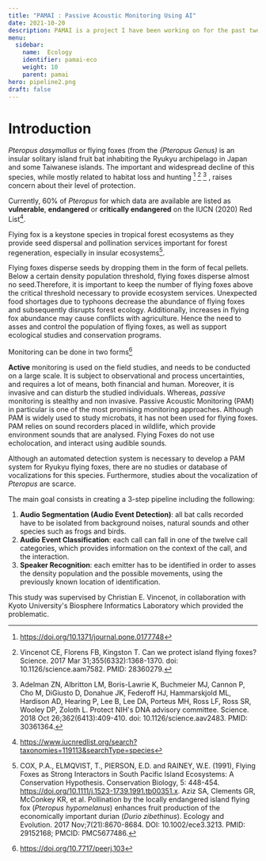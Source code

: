 ```yaml
---
title: "PAMAI : Passive Acoustic Monitoring Using AI"
date: 2021-10-20
description: PAMAI is a project I have been working on for the past two years. By collaborating with Kyoto University's Bio-informatics Laboratory, I became a research Assistant, and have been providing my insight as an Applied Deep Learning researcher. 
menu:
  sidebar:
    name:  Ecology
    identifier: pamai-eco
    weight: 10
    parent: pamai
hero: pipeline2.png
draft: false
---
```


# Introduction 

*Pteropus dasymallus* or flying foxes (from the *{Pteropus Genus)* is an insular solitary island fruit bat inhabiting the Ryukyu archipelago in Japan and some Taiwanese islands. 
The important and widespread decline of this species, while mostly related to habitat loss and hunting [^1] [^2] [^3] , raises concern about their level of protection. 


Currently, $60\%$ of *Pteropus* for which data are available are listed as **vulnerable**, **endangered** or **critically endangered** on the IUCN (2020) Red List[^4].



Flying fox is a keystone species in tropical forest ecosystems as they provide seed dispersal and pollination services important for forest regeneration, especially in insular ecosystems[^5]. 

Flying foxes disperse seeds by dropping them in the form of fecal pellets. 
Below a certain density population threshold, flying foxes disperse almost no seed.Therefore, it is important to keep the number of flying foxes above the critical threshold necessary to provide ecosystem services. Unexpected food shortages due to typhoons decrease the abundance of flying foxes and subsequently disrupts forest ecology. Additionally, increases in flying fox abundance may cause conflicts with agriculture. Hence the need to asses and control the population of flying foxes, as well as support ecological studies and conservation programs.

Monitoring can be done in two forms[^6] 

**Active** monitoring is used on the field studies, and needs to be conducted on a large scale. It is subject to observational and process uncertainties, and requires a lot of means, both financial and human. Moreover, it is invasive and can disturb the studied individuals. Whereas, *passive* monitoring is stealthy and non invasive. Passive Acoustic Monitoring (PAM) in particular is one of the most promising monitoring approaches. Although PAM is widely used to study microbats, it has not been used for flying foxes. PAM relies on sound recorders placed in wildlife, which provide environment sounds that are analysed. Flying Foxes do not use echolocation, and interact using audible sounds. 

Although an automated detection system is necessary to develop a PAM system for Ryukyu flying foxes, there are no studies or database of vocalizations for this species. Furthermore, studies about the vocalization of *Pteropus* are scarce. 

The main goal consists in creating a 3-step pipeline including the following: 

1. **Audio Segmentation (Audio Event Detection)**:  all bat calls recorded have to be isolated from background noises, natural sounds and other species such as frogs and birds.
2. **Audio Event Classification**: each call can fall in one of the twelve call categories, which provides information on the context of the call, and the interaction.
3.  **Speaker Recognition**: each emitter has to be identified in order to asses the density population and the possible movements, using the previously known location of identification. 

This study was supervised by Christian E. Vincenot, in collaboration with Kyoto University's Biosphere Informatics Laboratory which provided the problematic. 


[^1]: https://doi.org/10.1371/journal.pone.0177748
[^2]: Vincenot CE, Florens FB, Kingston T. Can we protect island flying foxes? Science. 2017 Mar 31;355(6332):1368-1370. doi: 10.1126/science.aam7582. PMID: 28360279.
[^3]:Adelman ZN, Albritton LM, Boris-Lawrie K, Buchmeier MJ, Cannon P, Cho M, DiGiusto D, Donahue JK, Federoff HJ, Hammarskjold ML, Hardison AD, Hearing P, Lee B, Lee DA, Porteus MH, Ross LF, Ross SR, Wooley DP, Zoloth L. Protect NIH's DNA advisory committee. Science. 2018 Oct 26;362(6413):409-410. doi: 10.1126/science.aav2483. PMID: 30361364.
[^4]:https://www.iucnredlist.org/search?taxonomies=119113&searchType=species
[^5]:COX, P.A., ELMQVIST, T., PIERSON, E.D. and RAINEY, W.E. (1991), Flying Foxes as Strong Interactors in South Pacific Island Ecosystems: A Conservation Hypothesis. Conservation Biology, 5: 448-454. https://doi.org/10.1111/j.1523-1739.1991.tb00351.x. Aziz SA, Clements GR, McConkey KR, et al. Pollination by the locally endangered island flying fox (<i>Pteropus hypomelanus</i>) enhances fruit production of the economically important durian (<i>Durio zibethinus</i>). Ecology and Evolution. 2017 Nov;7(21):8670-8684. DOI: 10.1002/ece3.3213. PMID: 29152168; PMCID: PMC5677486.

[^6]:https://doi.org/10.7717/peerj.103 